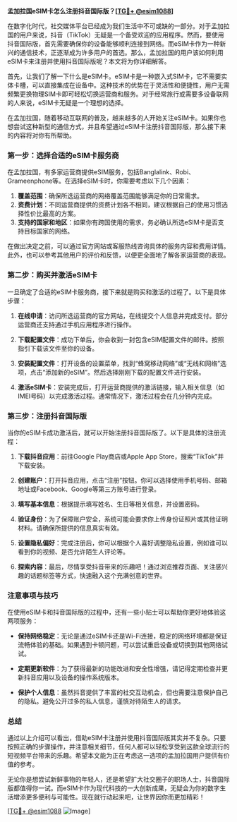 **孟加拉国eSIM卡怎么注册抖音国际版？[[TG💪+ @esim1088](https://t.me/s/esim1088)]**

在数字化时代，社交媒体平台已经成为我们生活中不可或缺的一部分。对于孟加拉国的用户来说，抖音（TikTok）无疑是一个备受欢迎的应用程序。然而，要使用抖音国际版，首先需要确保你的设备能够顺利连接到网络。而eSIM卡作为一种新兴的通信技术，正逐渐成为许多用户的首选。那么，孟加拉国的用户该如何利用eSIM卡来注册并使用抖音国际版呢？本文将为你详细解答。

首先，让我们了解一下什么是eSIM卡。eSIM卡是一种嵌入式SIM卡，它不需要实体卡槽，可以直接集成在设备中。这种技术的优势在于灵活性和便捷性，用户无需频繁更换物理SIM卡即可轻松切换运营商和服务。对于经常旅行或需要多设备联网的人来说，eSIM卡无疑是一个理想的选择。

在孟加拉国，随着移动互联网的普及，越来越多的人开始关注eSIM卡。如果你也想尝试这种新型的通信方式，并且希望通过eSIM卡注册抖音国际版，那么接下来的内容将对你有所帮助。

### **第一步：选择合适的eSIM卡服务商**

在孟加拉国，有多家运营商提供eSIM服务，包括Banglalink、Robi、Grameenphone等。在选择eSIM卡时，你需要考虑以下几个因素：

1. **覆盖范围**：确保所选运营商的网络覆盖范围能够满足你的日常需求。
2. **资费计划**：不同运营商提供的资费计划各不相同，建议根据自己的使用习惯选择性价比最高的方案。
3. **支持的国家和地区**：如果你有跨国使用的需求，务必确认所选eSIM卡是否支持目标国家的网络。

在做出决定之前，可以通过官方网站或客服热线咨询具体的服务内容和费用详情。此外，也可以参考其他用户的评价和反馈，以便更全面地了解各家运营商的表现。

### **第二步：购买并激活eSIM卡**

一旦确定了合适的eSIM卡服务商，接下来就是购买和激活的过程了。以下是具体步骤：

1. **在线申请**：访问所选运营商的官方网站，在线提交个人信息并完成支付。部分运营商还支持通过手机应用程序进行操作。
   
2. **下载配置文件**：成功下单后，你会收到一封包含eSIM配置文件的邮件。按照指引下载该文件至你的设备。

3. **安装配置文件**：打开设备的设置菜单，找到“蜂窝移动网络”或“无线和网络”选项，点击“添加新的eSIM”。然后选择刚刚下载的配置文件进行安装。

4. **激活eSIM卡**：安装完成后，打开运营商提供的激活链接，输入相关信息（如IMEI号码）以完成激活过程。通常情况下，激活过程会在几分钟内完成。

### **第三步：注册抖音国际版**

当你的eSIM卡成功激活后，就可以开始注册抖音国际版了。以下是具体的注册流程：

1. **下载抖音应用**：前往Google Play商店或Apple App Store，搜索“TikTok”并下载安装。

2. **创建账户**：打开抖音应用，点击“注册”按钮。你可以选择使用手机号码、邮箱地址或Facebook、Google等第三方账号进行登录。

3. **填写基本信息**：根据提示填写姓名、生日等相关信息，并设置密码。

4. **验证身份**：为了保障账户安全，系统可能会要求你上传身份证照片或其他证明材料。请确保所提供的信息真实有效。

5. **设置隐私偏好**：完成注册后，你可以根据个人喜好调整隐私设置，例如谁可以看到你的视频、是否允许陌生人评论等。

6. **探索内容**：最后，尽情享受抖音带来的乐趣吧！通过浏览推荐页面、关注感兴趣的话题标签等方式，快速融入这个充满创意的世界。

### **注意事项与技巧**

在使用eSIM卡和抖音国际版的过程中，还有一些小贴士可以帮助你更好地体验这两项服务：

- **保持网络稳定**：无论是通过eSIM卡还是Wi-Fi连接，稳定的网络环境都是保证流畅体验的基础。如果遇到卡顿问题，可以尝试重启设备或切换到其他网络试试。

- **定期更新软件**：为了获得最新的功能改进和安全性增强，请记得定期检查并更新抖音应用以及设备的操作系统版本。

- **保护个人信息**：虽然抖音提供了丰富的社交互动机会，但也需要注意保护自己的隐私。避免公开过多的私人信息，谨慎对待陌生人的请求。

### **总结**

通过以上介绍可以看出，借助eSIM卡注册并使用抖音国际版其实并不复杂。只要按照正确的步骤操作，并注意相关细节，任何人都可以轻松享受到这款全球流行的短视频平台带来的乐趣。希望本文能为正在考虑这一选项的孟加拉国用户提供有价值的参考。

无论你是想尝试新鲜事物的年轻人，还是希望扩大社交圈子的职场人士，抖音国际版都值得你一试。而eSIM卡作为现代科技的一大创新成果，无疑会为你的数字生活增添更多便利与可能性。现在就行动起来吧，让世界因你而更加精彩！

[[TG💪+ @esim1088](https://t.me/s/esim1088) ![Image](https://i.postimg.cc/4NQfJmqS/Snipaste-2025-05-13-00-14-12.png)]
